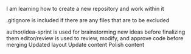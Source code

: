 I am learning how to create a new repository and work within it

.gitignore is included if there are any files that are to be excluded

author/idea-sprint is used for brainstorming new ideas before finalizing them
editor/review is used to review, modify, and approve code before merging
Updated layout
Update content
Polish content
